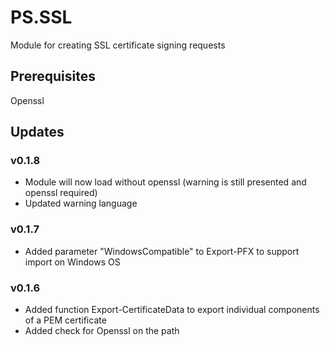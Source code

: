# PS.SSL

Module for creating SSL certificate signing requests

## Prerequisites

Openssl

## Updates

### v0.1.8

- Module will now load without openssl (warning is still presented and openssl required)
- Updated warning language

### v0.1.7

- Added parameter "WindowsCompatible" to Export-PFX to support import on Windows OS

### v0.1.6

- Added function Export-CertificateData to export individual components of a PEM certificate
- Added check for Openssl on the path
